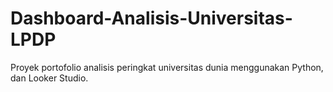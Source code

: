 # Dashboard-Analisis-Universitas-LPDP
Proyek portofolio analisis peringkat universitas dunia menggunakan Python, dan Looker Studio.
